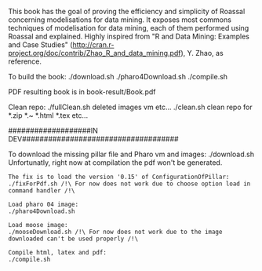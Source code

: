 This book has the goal of proving the efficiency and simplicity of Roassal concerning modelisations for data mining. It exposes most commons techniques of modelisation for data mining, each of them performed using Roassal and explained.
Highly inspired from "R and Data Mining: Examples and Case Studies" (http://cran.r-project.org/doc/contrib/Zhao_R_and_data_mining.pdf), Y. Zhao, as reference.

To build the book:
   ./download.sh
   ./pharo4Download.sh
   ./compile.sh

PDF resulting book is in book-result/Book.pdf

Clean repo: 
      ./fullClean.sh deleted images vm etc...
      ./clean.sh clean repo for *.zip *.~ *.html *.tex etc...
   
###################IN DEV####################################

   To download the missing pillar file and Pharo vm and images:
    ./download.sh 
    Unfortunatly, right now at compilation the pdf won't be generated.

    The fix is to load the version '0.15' of ConfigurationOfPillar:
    ./fixForPdf.sh /!\ For now does not work due to choose option load in command handler /!\
    
    Load pharo 04 image:
    ./pharo4Download.sh    

    Load moose image:
    ./mooseDownload.sh /!\ For now does not work due to the image downloaded can't be used properly /!\
    
    Compile html, latex and pdf:
    ./compile.sh
